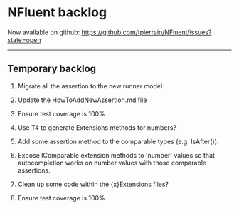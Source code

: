 NFluent backlog
===============

Now available on github: https://github.com/tpierrain/NFluent/issues?state=open

- - -

Temporary backlog
-------

1. Migrate all the assertion to the new runner model
1. Update the HowToAddNewAssertion.md file 
1. Ensure test coverage is 100%

1. Use T4 to generate Extensions methods for numbers?
1. Add some assertion method to the comparable types (e.g. IsAfter()).
1. Expose IComparable extension methods to 'number' values so that autocompletion works on number values with those comparable assertions.
1. Clean up some code within the {x}Extensions files?
1. Ensure test coverage is 100%
